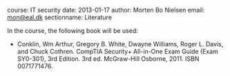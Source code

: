 course: IT security
date: 2013-01-17
author: Morten Bo Nielsen
email: mon@eal.dk
sectionname: Literature

In the course, the following book will be used:

* Conklin, Wm Arthur, Gregory B. White, Dwayne Williams, Roger L. Davis, and Chuck Cothren. CompTIA Security+ All-in-One Exam Guide (Exam SY0-301), 3rd Edition. 3rd ed. McGraw-Hill Osborne, 2011. ISBN 0071771476.

